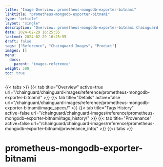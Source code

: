 ```yaml
---
title: "Image Overview: prometheus-mongodb-exporter-bitnami"
linktitle: "prometheus-mongodb-exporter-bitnami"
type: "article"
layout: "single"
description: "Overview: prometheus-mongodb-exporter-bitnami Chainguard Image"
date: 2024-02-29 16:25:55
lastmod: 2024-02-29 16:25:55
draft: false
tags: ["Reference", "Chainguard Images", "Product"]
images: []
menu: 
  docs: 
    parent: "images-reference"
weight: 500
toc: true
---
```


{{< tabs >}}
{{< tab title="Overview" active=true url="/chainguard/chainguard-images/reference/prometheus-mongodb-exporter-bitnami/" >}}
{{< tab title="Details" active=false url="/chainguard/chainguard-images/reference/prometheus-mongodb-exporter-bitnami/image_specs/" >}}
{{< tab title="Tags History" active=false url="/chainguard/chainguard-images/reference/prometheus-mongodb-exporter-bitnami/tags_history/" >}}
{{< tab title="Provenance" active=false url="/chainguard/chainguard-images/reference/prometheus-mongodb-exporter-bitnami/provenance_info/" >}}
{{</ tabs >}}

# prometheus-mongodb-exporter-bitnami
